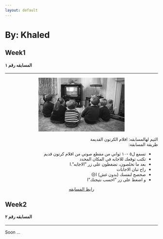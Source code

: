 ```yaml
---
layout: default
---
```

# By: Khaled


## Week1

#### المسابقه رقم ١

* * *

<p align="center"> 
<img src="./media/theme_1.jpeg">
</p>

<p style="text-align:center" dir="rtl">


<div dir="RTL">
الثيم لهالمسابقه: افلام الكرتون القديمة 
<br>
طريقة المسابقة:
<ul>
  <li>تسمع ل٥ -١٠ ثواني من مقطع صوتي من افلام كرتون قديم</li>
  <li>تكتب توقعك للاجابه في المكان المحدد</li>
  <li>بعد ما تخلصون، تضغطون على زر "الاجابه".ا</li>
  <li>راح تبان الاجابات</li>
  <li>صحصح لنفسك (بدون غش) ا&#x1F612;</li>
  <li>و اضغط على زر "احسب نتيجتك"ا</li>
</ul> 
<p align="center"> 
<a href="./quiz1.html">رابط المسابقه</a>
</p>
</div>


</div>

## Week2

#### المسابقه رقم ٢

* * *

Soon ...

